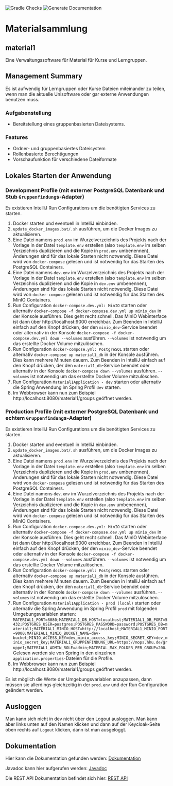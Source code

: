 ![Gradle Checks](https://github.com/hhu-propra2/abschlussprojekt-mopse/workflows/Gradle%20Checks/badge.svg) ![Generate Documentation](https://github.com/hhu-propra2/abschlussprojekt-mopse/workflows/Generate%20Documentation/badge.svg)

# Materialsammlung

## material1

Eine Verwaltungssoftware für Material für Kurse und Lerngruppen.

## Management Summary

Es ist aufwendig für Lerngruppen oder Kurse Dateien miteinander zu teilen, wenn man die aktuelle Unisoftware oder gar externe Anwendungen benutzen muss.

### Aufgabenstellung

- Bereitstellung eines gruppenbasierten Dateisystems.

### Features

- Ordner- und gruppenbasiertes Dateisystem
- Rollenbasierte Berechtigungen
- Vorschaufunktion für verschiedene Dateiformate

## Lokales Starten der Anwendung

### Development Profile (mit externer PostgreSQL Datenbank und Stub `Gruppenfindung`s-Adapter)

Es existieren IntelliJ Run Configurations um die benötigten Services zu starten.

1. Docker starten und eventuell in IntelliJ einbinden.
1. `update_docker_images.bat/.sh` ausführen, um die Docker Images zu aktualisieren.
1. Eine Datei namens `prod.env` im Wurzelverzeichnis des Projekts nach der Vorlage in der Datei `template.env`
erstellen (also `template.env` im selben Verzeichnis duplizieren und die Kopie in `prod.env` umbenennen),
Änderungen sind für das lokale Starten nicht notwendig. Diese Datei wird von `docker-compose` gelesen und ist notwendig
für das Starten des PostgreSQL Containers.
1. Eine Datei namens `dev.env` im Wurzelverzeichnis des Projekts nach der Vorlage in der Datei `template.env`
erstellen (also `template.env` im selben Verzeichnis duplizieren und die Kopie in `dev.env` umbenennen),
Änderungen sind für das lokale Starten nicht notwendig. Diese Datei wird von `docker-compose` gelesen und ist notwendig
für das Starten des MinIO Containers.
1. Run Configuration `docker-compose.dev.yml: MinIO` starten
oder alternativ `docker-compose -f docker-compose.dev.yml up minio_dev` in der Konsole ausführen.
Dies geht recht schnell. Das MinIO Webinterface ist dann über http://localhost:9000 erreichbar.
Zum Beenden in IntelliJ einfach auf den Knopf drücken, der den `minio_dev`-Service beendet
oder alternativ in der Konsole `docker-compose -f docker-compose.dev.yml down --volumes` ausführen. 
`--volumes` ist notwendig um das erstellte Docker Volume mitzulöschen.
1. Run Configuration `docker-compose.yml: PostgreSQL` starten
oder alternativ `docker-compose up material1_db` in der Konsole ausführen.
Dies kann mehrere Minuten dauern.
Zum Beenden in IntelliJ einfach auf den Knopf drücken, der den `material1_db`-Service beendet
oder alternativ in der Konsole `docker-compose down --volumes` ausführen. 
`--volumes` ist notwendig um das erstellte Docker Volume mitzulöschen.
1. Run Configuration `Material1Application - dev` starten
oder alternativ die Spring Anwendung im Spring Profil `dev` starten.
1. Im Webbrowser kann nun zum Beispiel http://localhost:8080/material1/groups geöffnet werden.

### Production Profile (mit externer PostgreSQL Datenbank und echtem `Gruppenfindung`s-Adapter)

Es existieren IntelliJ Run Configurations um die benötigten Services zu starten.

1. Docker starten und eventuell in IntelliJ einbinden.
1. `update_docker_images.bat/.sh` ausführen, um die Docker Images zu aktualisieren.
1. Eine Datei namens `prod.env` im Wurzelverzeichnis des Projekts nach der Vorlage in der Datei `template.env`
erstellen (also `template.env` im selben Verzeichnis duplizieren und die Kopie in `prod.env` umbenennen),
Änderungen sind für das lokale Starten nicht notwendig. Diese Datei wird von `docker-compose` gelesen und ist notwendig
für das Starten  des PostgreSQL Containers.
1. Eine Datei namens `dev.env` im Wurzelverzeichnis des Projekts nach der Vorlage in der Datei `template.env`
erstellen (also `template.env` im selben Verzeichnis duplizieren und die Kopie in `dev.env` umbenennen),
Änderungen sind für das lokale Starten nicht notwendig. Diese Datei wird von `docker-compose` gelesen und ist notwendig
für das Starten des MinIO Containers.
1. Run Configuration `docker-compose.dev.yml: MinIO` starten
oder alternativ `docker-compose -f docker-compose.dev.yml up minio_dev` in der Konsole ausführen.
Dies geht recht schnell. Das MinIO Webinterface ist dann über http://localhost:9000 erreichbar.
Zum Beenden in IntelliJ einfach auf den Knopf drücken, der den `minio_dev`-Service beendet
oder alternativ in der Konsole `docker-compose -f docker-compose.dev.yml down --volumes` ausführen. 
`--volumes` ist notwendig um das erstellte Docker Volume mitzulöschen.
1. Run Configuration `docker-compose.yml: PostgreSQL` starten
oder alternativ `docker-compose up material1_db` in der Konsole ausführen.
Dies kann mehrere Minuten dauern.
Zum Beenden in IntelliJ einfach auf den Knopf drücken, der den `material1_db`-Service beendet
oder alternativ in der Konsole `docker-compose down --volumes` ausführen. 
`--volumes` ist notwendig um das erstellte Docker Volume mitzulöschen.
1. Run Configuration `Material1Application - prod (local)` starten
oder alternativ die Spring Anwendung im Spring Profil `prod` mit folgenden Umgebungsvariablen starten:
`MATERIAL1_PORT=8080;MATERIAL1_DB_HOST=localhost;MATERIAL1_DB_PORT=5432;POSTGRES_USER=postgres;POSTGRES_PASSWORD=password;POSTGRES_DB=material1;MATERIAL1_MINIO_HOST=http://localhost;MATERIAL1_MINIO_PORT=9000;MATERIAL1_MINIO_BUCKET_NAME=dev-bucket;MINIO_ACCESS_KEY=dev_minio_access_key;MINIO_SECRET_KEY=dev_minio_secret_key;MATERIAL1_GRUPPENFINDUNG_URL=https://mops.hhu.de/gruppe1;MATERIAL1_ADMIN_ROLE=admin;MATERIAL_MAX_FOLDER_PER_GROUP=200`.
Gelesen werden sie von Spring in den einzelnen `application.properties`-Dateien für die Profile.
1. Im Webbrowser kann nun zum Beispiel http://localhost:8080/material1/groups geöffnet werden.

Es ist möglich die Werte der Umgebungsvariablen anzupassen, dann müssen sie allerdings gleichzeitig in der `prod.env`
und der Run Configuration geändert werden.

## Ausloggen

Man kann sich nicht in dev nicht über den Logout ausloggen. Man kann aber links unten auf den Namen klicken und dann auf der Keycloak-Seite oben rechts auf `Logout` klicken, dann ist man ausgeloggt.

## Dokumentation

Hier kann die Dokumentation gefunden werden: [Dokumentation](https://hhu-propra2.github.io/abschlussprojekt-mopse/)

Javadoc kann hier aufgerufen werden: [Javadoc](https://hhu-propra2.github.io/abschlussprojekt-mopse/javadoc/)

Die REST API Dokumentation befindet sich hier: [REST API](https://hhu-propra2.github.io/abschlussprojekt-mopse/#section-system-scope-and-context)
